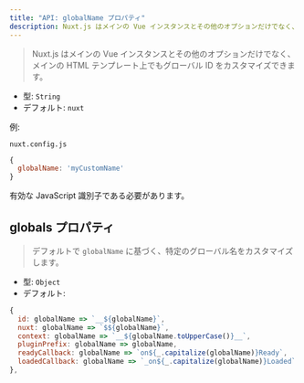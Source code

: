 ```yaml
---
title: "API: globalName プロパティ"
description: Nuxt.js はメインの Vue インスタンスとその他のオプションだけでなく、メインの HTML テンプレート上でもグローバル ID をカスタマイズできます。
---
```


> Nuxt.js はメインの Vue インスタンスとその他のオプションだけでなく、メインの HTML テンプレート上でもグローバル ID をカスタマイズできます。

- 型: `String`
- デフォルト: `nuxt`

例:

`nuxt.config.js`

```js
{
  globalName: 'myCustomName'
}
```

有効な JavaScript 識別子である必要があります。

## globals プロパティ

> デフォルトで `globalName` に基づく、特定のグローバル名をカスタマイズします。

- 型: `Object`
- デフォルト:

```js
{
  id: globalName => `__${globalName}`,
  nuxt: globalName => `$${globalName}`,
  context: globalName => `__${globalName.toUpperCase()}__`,
  pluginPrefix: globalName => globalName,
  readyCallback: globalName => `on${_.capitalize(globalName)}Ready`,
  loadedCallback: globalName => `_on${_.capitalize(globalName)}Loaded`
},
```


